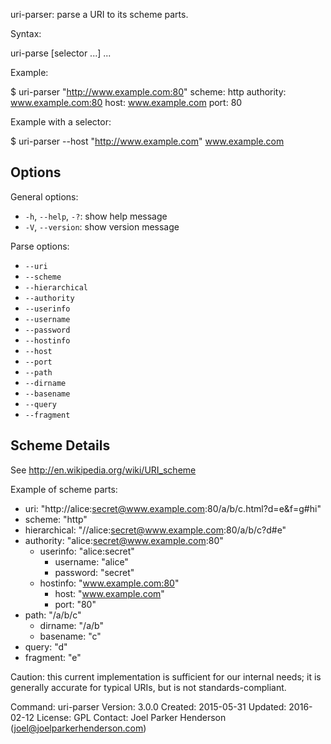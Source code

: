 uri-parser:
parse a URI to its scheme parts.

Syntax:

   uri-parse [selector ...] <uri> ...

Example:

  $ uri-parser "http://www.example.com:80"
  scheme: http
  authority: www.example.com:80
  host: www.example.com
  port: 80

Example with a selector:

  $ uri-parser --host "http://www.example.com"
  www.example.com

## Options ##

General options:

  * `-h`, `--help`, `-?`: show help message
  * `-V`, `--version`: show version message

Parse options:

  * `--uri`
  * `--scheme`
  * `--hierarchical`
  * `--authority`
  * `--userinfo`
  * `--username`
  * `--password`
  * `--hostinfo`
  * `--host`
  * `--port`
  * `--path`
  * `--dirname`
  * `--basename`
  * `--query`
  * `--fragment`

## Scheme Details ##

See http://en.wikipedia.org/wiki/URI_scheme

Example of scheme parts:

  * uri: "http://alice:secret@www.example.com:80/a/b/c.html?d=e&f=g#hi"
  * scheme: "http"
  * hierarchical: "//alice:secret@www.example.com:80/a/b/c?d#e"
  * authority: "alice:secret@www.example.com:80"
    * userinfo: "alice:secret"
      * username: "alice"
      * password: "secret"
    * hostinfo: "www.example.com:80"
      * host: "www.example.com"
      * port: "80"
  * path: "/a/b/c"
    * dirname: "/a/b"
    * basename: "c"
  * query: "d"
  * fragment: "e"

Caution: this current implementation is sufficient for our internal needs;
it is generally accurate for typical URIs, but is not standards-compliant.

Command: uri-parser
Version: 3.0.0
Created: 2015-05-31
Updated: 2016-02-12
License: GPL
Contact: Joel Parker Henderson (joel@joelparkerhenderson.com)
